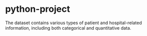 # python-project
The dataset contains various types of patient and hospital-related information, including both categorical and quantitative data. 
